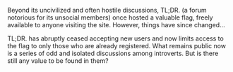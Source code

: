 Beyond its uncivilized and often hostile discussions, TL;DR. (a forum notorious for its unsocial members) once hosted a valuable flag,
freely available to anyone visiting the site. However, things have since changed...

TL;DR. has abruptly ceased accepting new users and now limits access to the flag to only those who are already registered. What remains public now is a series of odd and isolated discussions among introverts. But is there still any value to be found in them?
